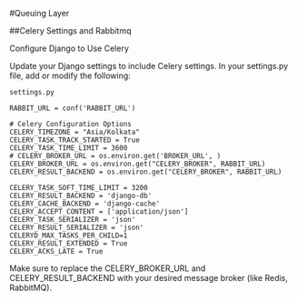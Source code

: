 #Queuing Layer

##Celery Settings and Rabbitmq

<p>
Configure Django to Use Celery

Update your Django settings to include Celery settings. In your settings.py file, add or modify the following:
</p>

```
settings.py

RABBIT_URL = conf('RABBIT_URL')

# Celery Configuration Options
CELERY_TIMEZONE = "Asia/Kolkata"
CELERY_TASK_TRACK_STARTED = True
CELERY_TASK_TIME_LIMIT = 3600
# CELERY_BROKER_URL = os.environ.get('BROKER_URL', )
CELERY_BROKER_URL = os.environ.get("CELERY_BROKER", RABBIT_URL)
CELERY_RESULT_BACKEND = os.environ.get("CELERY_BROKER", RABBIT_URL)

CELERY_TASK_SOFT_TIME_LIMIT = 3200
CELERY_RESULT_BACKEND = 'django-db'
CELERY_CACHE_BACKEND = 'django-cache'
CELERY_ACCEPT_CONTENT = ['application/json']
CELERY_TASK_SERIALIZER = 'json'
CELERY_RESULT_SERIALIZER = 'json'
CELERYD_MAX_TASKS_PER_CHILD=1
CELERY_RESULT_EXTENDED = True
CELERY_ACKS_LATE = True
```

<p>
Make sure to replace the CELERY_BROKER_URL and CELERY_RESULT_BACKEND with your desired message broker (like Redis, RabbitMQ).
</p>